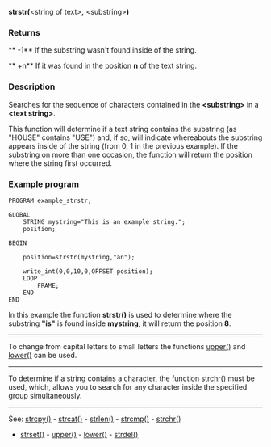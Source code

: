 **strstr(**&lt;string of text&gt;**,** &lt;substring&gt;**)**

### Returns

 ** -1** If the substring wasn't found inside of the string.

 ** +n** If it was found in the position **n** of the text string.

### Description

Searches for the sequence of characters contained in the **&lt;substring&gt;** in a
**&lt;text string&gt;**.

This function will determine if a text string contains the substring (as &quot;HOUSE&quot;
contains &quot;USE&quot;) and, if so, will indicate whereabouts the substring appears inside
of the string (from 0, 1 in the previous example).
If the substring on more than one occasion, the function will return
the position where the string first occurred.

### Example program
```
PROGRAM example_strstr;

GLOBAL
    STRING mystring="This is an example string.";
    position;

BEGIN

    position=strstr(mystring,"an");

    write_int(0,0,10,0,OFFSET position);
    LOOP
        FRAME;
    END
END
```


In this example the function **strstr()** is used to determine where 
the substring **&quot;is&quot;** is found inside **mystring**, it will return the position **8**.

---------------------------------------


To change from capital letters to small letters
the functions [upper()](upper().md) and [lower()](lower().md) can be used.

---------------------------------------


To determine if a string contains a character, the function
[strchr()](strchr().md) must be used, which, allows you to search for
 any character inside the specified group simultaneously.

---------------------------------------
See: [strcpy()](strcpy().md) - [strcat()](strcat().md) - [strlen()](strlen().md) - [strcmp()](strcmp().md) - [strchr()](strchr().md)
- [strset()](strset().md) - [upper()](upper().md) - [lower()](lower().md) - [strdel()](strdel().md)


